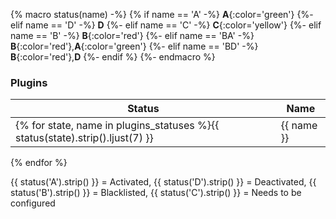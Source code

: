 {% macro status(name) -%}
    {% if name == 'A' -%}
        **A**{:color='green'}
    {%- elif name == 'D' -%}
        **D**
    {%- elif name == 'C' -%}
        **C**{:color='yellow'}
    {%- elif name == 'B' -%}
        **B**{:color='red'}
    {%- elif name == 'BA' -%}
        **B**{:color='red'},**A**{:color='green'}
    {%- elif name == 'BD' -%}
        **B**{:color='red'},**D**
    {%- endif %}
{%- endmacro %}

### Plugins

Status  | Name                    
------- | ----------------------- 
{% for state, name in plugins_statuses %}{{ status(state).strip().ljust(7) }} | {{ name }}
{% endfor %}

{{ status('A').strip() }} = Activated, {{ status('D').strip() }} = Deactivated, {{ status('B').strip() }} = Blacklisted, {{ status('C').strip() }} = Needs to be configured

